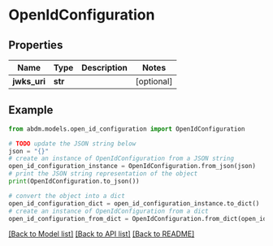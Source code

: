 # OpenIdConfiguration


## Properties

Name | Type | Description | Notes
------------ | ------------- | ------------- | -------------
**jwks_uri** | **str** |  | [optional] 

## Example

```python
from abdm.models.open_id_configuration import OpenIdConfiguration

# TODO update the JSON string below
json = "{}"
# create an instance of OpenIdConfiguration from a JSON string
open_id_configuration_instance = OpenIdConfiguration.from_json(json)
# print the JSON string representation of the object
print(OpenIdConfiguration.to_json())

# convert the object into a dict
open_id_configuration_dict = open_id_configuration_instance.to_dict()
# create an instance of OpenIdConfiguration from a dict
open_id_configuration_from_dict = OpenIdConfiguration.from_dict(open_id_configuration_dict)
```
[[Back to Model list]](../README.md#documentation-for-models) [[Back to API list]](../README.md#documentation-for-api-endpoints) [[Back to README]](../README.md)


